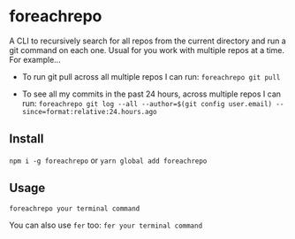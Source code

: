 # foreachrepo

A CLI to recursively search for all repos from the current directory and run a git command on each one. Usual for you work with multiple repos at a time. For example...

-   To run git pull across all multiple repos I can run:
    `foreachrepo git pull`

-   To see all my commits in the past 24 hours, across multiple repos I can run:
    `foreachrepo git log --all --author=$(git config user.email) --since=format:relative:24.hours.ago`

## Install

`npm i -g foreachrepo` or `yarn global add foreachrepo`

## Usage

`foreachrepo your terminal command`

You can also use `fer` too: `fer your terminal command`
